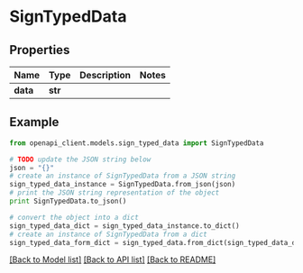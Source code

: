 # SignTypedData


## Properties
Name | Type | Description | Notes
------------ | ------------- | ------------- | -------------
**data** | **str** |  | 

## Example

```python
from openapi_client.models.sign_typed_data import SignTypedData

# TODO update the JSON string below
json = "{}"
# create an instance of SignTypedData from a JSON string
sign_typed_data_instance = SignTypedData.from_json(json)
# print the JSON string representation of the object
print SignTypedData.to_json()

# convert the object into a dict
sign_typed_data_dict = sign_typed_data_instance.to_dict()
# create an instance of SignTypedData from a dict
sign_typed_data_form_dict = sign_typed_data.from_dict(sign_typed_data_dict)
```
[[Back to Model list]](../README.md#documentation-for-models) [[Back to API list]](../README.md#documentation-for-api-endpoints) [[Back to README]](../README.md)


